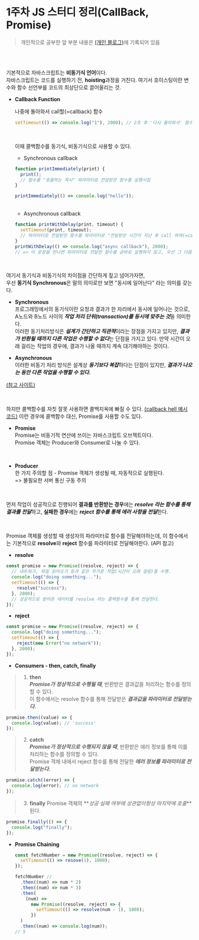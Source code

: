 # 1주차 JS 스터디 정리(CallBack, Promise)

> 개인적으로 공부한 앞 부분 내용은 [(개인 블로그)](https://minsan.tistory.com/)에 기록되어 있음

<br><br>

기본적으로 자바스크립트는 **비동기식 언어**이다.  
자바스크립트는 코드를 실행하기 전, **hoisting**과정을 거친다. 여기서 호이스팅이란 변수와 함수 선언부를 코드의 최상단으로 끌어올리는 것.

- **Callback Function**

  나중에 돌아와서 call할(=callback) 함수

  ```javascript
  setTimeout(() => console.log("1"), 2000); // 2초 후 '다시 돌아와서' 함수 실행
  ```

  <br>

  이때 콜백함수를 동기식, 비동기식으로 사용할 수 있다.

  - Synchronous callback

  ```javascript
  function printImmediately(print) {
    print();
    // 함수를 "호출하는 즉시" 파라미터로 전달받은 함수를 실행시킴
  }

  printImmediately(() => console.log("hello"));
  ```

  <br>

  - Asynchronous callback

  ```javascript
  function printWithDelay(print, timeout) {
    setTimeout(print, timeout);
    // 파라미터로 전달받은 함수를 파라미터로 "전달받은 시간이 지난 후 call 하여(=callback) 실행"
  }
  printWithDelay(() => console.log("async callback"), 2000);
  // => 이 문장을 만나면 파라미터로 전달한 함수를 곧바로 실행하지 않고, 우선 그 다음 코드 작업을 수행한다. 그리고 주어진 시간(timeout. 여기서는 2초)이 지나면 함수로 돌아와서 함수를 실행
  ```

    <br>

여기서 동기식과 비동기식의 차이점을 간단하게 짚고 넘어가자면,  
우선 **동기식 Synchronous**은 말의 의미로만 보면 "동시에 일어난다" 라는 의미를 갖는다.

- **Synchronous**  
  프로그래밍에서의 동기식이란 요청과 결과가 한 자리에서 동시에 일어나는 것으로, A노드와 B노드 사이의 ***작업 처리 단위(transaction)를 동시에 맞추는 것***을 의미한다.  
  이러한 동기처리방식은 ***설계가 간단하고 직관적***이라는 장점을 가지고 있지만, ***결과가 반환될 때까지 다른 작업은 수행할 수 없다***는 단점을 가지고 있다. 만약 시간이 오래 걸리는 작업의 경우에, 결과가 나올 때까지 계속 대기해야하는 것이다.

- **Asynchronous**  
  이러한 비동기 처리 방식은 설계상 ***동기보다 복잡***하다는 단점이 있지만, ***결과가 나오는 동안 다른 작업을 수행할 수 있다.***

[(참고 사이트)](https://private.tistory.com/24)

<br>

하지만 콜백함수를 자칫 잘못 사용하면 콜백지옥에 빠질 수 있다. [(callback hell 예시코드)](https://github.com/minSsan/JavaScript_basic/blob/main/JavaScript/async/callback.js#L27) 이런 경우에 콜백함수 대신, Promise를 사용할 수도 있다.

- **Promise**  
  Promise는 비동기적 연산에 쓰이는 자바스크립트 오브젝트이다.  
  Promise 객체는 Producer와 Consumer로 나눌 수 있다.

<br>

- **Producer**  
  한 가지 주의할 점 - Promise 객체가 생성될 때, 자동적으로 실행된다.  
  => 불필요한 서버 통신 구동 주의

<br>

먼저 작업이 성공적으로 진행되어 **결과를 반환받는 경우**에는 ***resolve 라는 함수를 통해 결과를 전달***하고, **실패한 경우**에는 ***reject 함수를 통해 에러 사항을 전달***한다.

<br>

Promise 객체를 생성할 때 생성자의 파라미터로 함수를 전달해야하는데, 이 함수에서는 기본적으로 **resolve**와 **reject** 함수를 파라미터로 전달해야한다. (API 참고)
<br>

- **resolve**

```javascript
const promise = new Promise((resolve, reject) => {
  // 네트워크, 파일 읽어오기 등과 같은 무거운 작업(시간이 오래 걸림)을 수행.
  console.log("doing something...");
  setTimeout(() => {
    resolve("success");
  }, 2000);
  // 성공적으로 받아온 데이터를 resolve 라는 콜백함수를 통해 전달한다.
});
```

- **reject**

```javascript
const promise = new Promise((resolve, reject) => {
  console.log("doing something...");
  setTimeout(() => {
    reject(new Error("no network"));
  }, 2000);
});
```

- **Consumers - then, catch, finally**

> 1. **then**  
>    **_Promise가 정상적으로 수행될 때_**, 반환받은 결과값을 처리하는 함수를 정의할 수 있다.  
>    이 함수에서는 resolve 함수를 통해 전달받은 **_결과값을 파라미터로 전달받는다._**

```javascript
promise.then((value) => {
  console.log(value); // 'success'
});
```

> 2. **catch**  
>    **_Promise가 정상적으로 수행되지 않을 때_**, 반환받은 에러 정보를 통해 이를 처리하는 함수를 정의할 수 있다.  
>    Promise 객체 내에서 reject 함수를 통해 전달한 **_에러 정보를 파라미터로 전달받는다._**

```javascript
promise.catch((error) => {
  console.log(error); // no network
});
```

> 3. **finally**
>    Promise 객체의 **_성공 실패 여부에 상관없이항상 마지막에 호출_**된다.

```javascript
promise.finally(() => {
  console.log("finally");
});
```

- **Promise Chaining**

  ```javascript
  const fetchNumber = new Promise((resolve, reject) => {
    setTimeout(() => resove(1), 1000);
  });

  fetchNumber //
    .then((num) => num * 2)
    .then((num) => num * 3)
    .then(
      (num) =>
        new Promise((resolve, reject) => {
          setTimeout(() => resolve(num - 1), 1000);
        })
    )
    .then((num) => console.log(num));
  // 5
  ```

